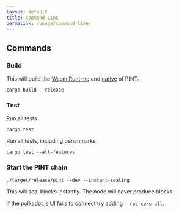 ```yaml
---
layout: default
title: Command-Line
permalink: /usage/command-line/
---
```


## Commands

### Build

This will build the
[Wasm Runtime](https://substrate.dev/docs/en/knowledgebase/advanced/executor#wasm-execution) and
[native](https://substrate.dev/docs/en/knowledgebase/advanced/executor#native-execution) of PINT:

```
cargo build --release
```

### Test

Run all tests
```
cargo test
```

Run all tests, including benchmarks
```
cargo test --all-features
```


### Start the PINT chain

```
./target/release/pint --dev --instant-sealing
```

This will seal blocks instantly. The node will never produce blocks

If the [polkadot.js UI](https://polkadot.js.org/apps/#/explorer) fails to connect try adding `--rpc-cors all`.